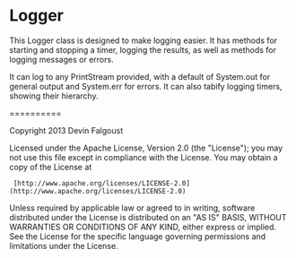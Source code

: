 Logger
==========

This Logger class is designed to make logging easier. It has methods for starting and stopping a timer, logging the results, as well as methods for logging messages or errors.

It can log to any PrintStream provided, with a default of System.out for general output and System.err for errors. It can also tabify logging timers, showing their hierarchy.

==========

Copyright 2013 Devin Falgoust

   Licensed under the Apache License, Version 2.0 (the "License");
   you may not use this file except in compliance with the License.
   You may obtain a copy of the License at

     [http://www.apache.org/licenses/LICENSE-2.0] (http://www.apache.org/licenses/LICENSE-2.0)

   Unless required by applicable law or agreed to in writing, software
   distributed under the License is distributed on an "AS IS" BASIS,
   WITHOUT WARRANTIES OR CONDITIONS OF ANY KIND, either express or implied.
   See the License for the specific language governing permissions and
   limitations under the License.